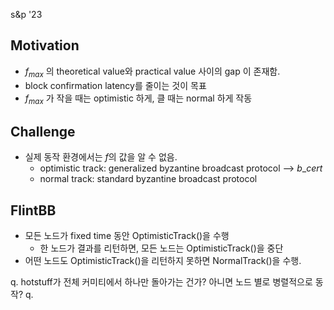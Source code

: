 
s&p '23

## Motivation
- $f_{max}$ 의 theoretical value와 practical value 사이의 gap 이 존재함.
- block confirmation latency를 줄이는 것이 목표
- $f_{max}$ 가 작을 때는 optimistic 하게, 클 때는 normal 하게 작동

## Challenge
 - 실제 동작 환경에서는 $f$의 값을 알 수 없음.
	 - optimistic track: generalized byzantine broadcast protocol --> $b\_cert$
	 - normal track: standard byzantine broadcast protocol

## FlintBB
- 모든 노드가 fixed time 동안 OptimisticTrack()을 수행
	- 한 노드가 결과를 리턴하면, 모든 노드는 OptimisticTrack()을 중단
- 어떤 노드도 OptimisticTrack()을 리턴하지 못하면 NormalTrack()을 수행.

q. hotstuff가 전체 커미티에서 하나만 돌아가는 건가? 아니면 노드 별로 병렬적으로 동작?
q. 